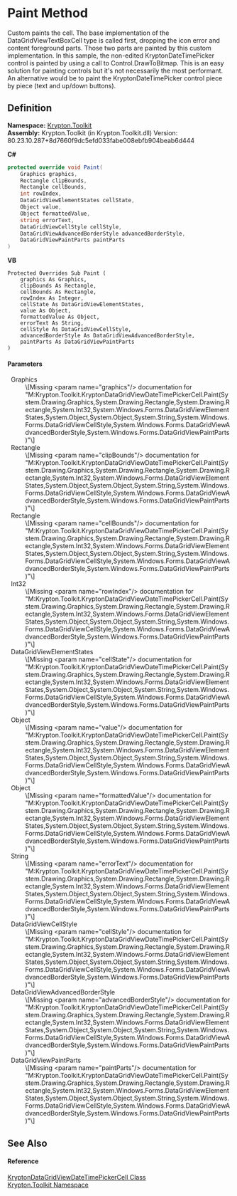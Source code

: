 # Paint Method


Custom paints the cell. The base implementation of the DataGridViewTextBoxCell type is called first, dropping the icon error and content foreground parts. Those two parts are painted by this custom implementation. In this sample, the non-edited KryptonDateTimePicker control is painted by using a call to Control.DrawToBitmap. This is an easy solution for painting controls but it's not necessarily the most performant. An alternative would be to paint the KryptonDateTimePicker control piece by piece (text and up/down buttons).



## Definition
**Namespace:** <a href="79d2eac2-21f4-54ff-7552-b20c33c30600.md">Krypton.Toolkit</a>  
**Assembly:** Krypton.Toolkit (in Krypton.Toolkit.dll) Version: 80.23.10.287+8d7660f9dc5efd033fabe008ebfb904beab6d444

**C#**
``` C#
protected override void Paint(
	Graphics graphics,
	Rectangle clipBounds,
	Rectangle cellBounds,
	int rowIndex,
	DataGridViewElementStates cellState,
	Object value,
	Object formattedValue,
	string errorText,
	DataGridViewCellStyle cellStyle,
	DataGridViewAdvancedBorderStyle advancedBorderStyle,
	DataGridViewPaintParts paintParts
)
```
**VB**
``` VB
Protected Overrides Sub Paint ( 
	graphics As Graphics,
	clipBounds As Rectangle,
	cellBounds As Rectangle,
	rowIndex As Integer,
	cellState As DataGridViewElementStates,
	value As Object,
	formattedValue As Object,
	errorText As String,
	cellStyle As DataGridViewCellStyle,
	advancedBorderStyle As DataGridViewAdvancedBorderStyle,
	paintParts As DataGridViewPaintParts
)
```



#### Parameters
<dl><dt>  Graphics</dt><dd>\[Missing &lt;param name="graphics"/&gt; documentation for "M:Krypton.Toolkit.KryptonDataGridViewDateTimePickerCell.Paint(System.Drawing.Graphics,System.Drawing.Rectangle,System.Drawing.Rectangle,System.Int32,System.Windows.Forms.DataGridViewElementStates,System.Object,System.Object,System.String,System.Windows.Forms.DataGridViewCellStyle,System.Windows.Forms.DataGridViewAdvancedBorderStyle,System.Windows.Forms.DataGridViewPaintParts)"\]</dd><dt>  Rectangle</dt><dd>\[Missing &lt;param name="clipBounds"/&gt; documentation for "M:Krypton.Toolkit.KryptonDataGridViewDateTimePickerCell.Paint(System.Drawing.Graphics,System.Drawing.Rectangle,System.Drawing.Rectangle,System.Int32,System.Windows.Forms.DataGridViewElementStates,System.Object,System.Object,System.String,System.Windows.Forms.DataGridViewCellStyle,System.Windows.Forms.DataGridViewAdvancedBorderStyle,System.Windows.Forms.DataGridViewPaintParts)"\]</dd><dt>  Rectangle</dt><dd>\[Missing &lt;param name="cellBounds"/&gt; documentation for "M:Krypton.Toolkit.KryptonDataGridViewDateTimePickerCell.Paint(System.Drawing.Graphics,System.Drawing.Rectangle,System.Drawing.Rectangle,System.Int32,System.Windows.Forms.DataGridViewElementStates,System.Object,System.Object,System.String,System.Windows.Forms.DataGridViewCellStyle,System.Windows.Forms.DataGridViewAdvancedBorderStyle,System.Windows.Forms.DataGridViewPaintParts)"\]</dd><dt>  Int32</dt><dd>\[Missing &lt;param name="rowIndex"/&gt; documentation for "M:Krypton.Toolkit.KryptonDataGridViewDateTimePickerCell.Paint(System.Drawing.Graphics,System.Drawing.Rectangle,System.Drawing.Rectangle,System.Int32,System.Windows.Forms.DataGridViewElementStates,System.Object,System.Object,System.String,System.Windows.Forms.DataGridViewCellStyle,System.Windows.Forms.DataGridViewAdvancedBorderStyle,System.Windows.Forms.DataGridViewPaintParts)"\]</dd><dt>  DataGridViewElementStates</dt><dd>\[Missing &lt;param name="cellState"/&gt; documentation for "M:Krypton.Toolkit.KryptonDataGridViewDateTimePickerCell.Paint(System.Drawing.Graphics,System.Drawing.Rectangle,System.Drawing.Rectangle,System.Int32,System.Windows.Forms.DataGridViewElementStates,System.Object,System.Object,System.String,System.Windows.Forms.DataGridViewCellStyle,System.Windows.Forms.DataGridViewAdvancedBorderStyle,System.Windows.Forms.DataGridViewPaintParts)"\]</dd><dt>  Object</dt><dd>\[Missing &lt;param name="value"/&gt; documentation for "M:Krypton.Toolkit.KryptonDataGridViewDateTimePickerCell.Paint(System.Drawing.Graphics,System.Drawing.Rectangle,System.Drawing.Rectangle,System.Int32,System.Windows.Forms.DataGridViewElementStates,System.Object,System.Object,System.String,System.Windows.Forms.DataGridViewCellStyle,System.Windows.Forms.DataGridViewAdvancedBorderStyle,System.Windows.Forms.DataGridViewPaintParts)"\]</dd><dt>  Object</dt><dd>\[Missing &lt;param name="formattedValue"/&gt; documentation for "M:Krypton.Toolkit.KryptonDataGridViewDateTimePickerCell.Paint(System.Drawing.Graphics,System.Drawing.Rectangle,System.Drawing.Rectangle,System.Int32,System.Windows.Forms.DataGridViewElementStates,System.Object,System.Object,System.String,System.Windows.Forms.DataGridViewCellStyle,System.Windows.Forms.DataGridViewAdvancedBorderStyle,System.Windows.Forms.DataGridViewPaintParts)"\]</dd><dt>  String</dt><dd>\[Missing &lt;param name="errorText"/&gt; documentation for "M:Krypton.Toolkit.KryptonDataGridViewDateTimePickerCell.Paint(System.Drawing.Graphics,System.Drawing.Rectangle,System.Drawing.Rectangle,System.Int32,System.Windows.Forms.DataGridViewElementStates,System.Object,System.Object,System.String,System.Windows.Forms.DataGridViewCellStyle,System.Windows.Forms.DataGridViewAdvancedBorderStyle,System.Windows.Forms.DataGridViewPaintParts)"\]</dd><dt>  DataGridViewCellStyle</dt><dd>\[Missing &lt;param name="cellStyle"/&gt; documentation for "M:Krypton.Toolkit.KryptonDataGridViewDateTimePickerCell.Paint(System.Drawing.Graphics,System.Drawing.Rectangle,System.Drawing.Rectangle,System.Int32,System.Windows.Forms.DataGridViewElementStates,System.Object,System.Object,System.String,System.Windows.Forms.DataGridViewCellStyle,System.Windows.Forms.DataGridViewAdvancedBorderStyle,System.Windows.Forms.DataGridViewPaintParts)"\]</dd><dt>  DataGridViewAdvancedBorderStyle</dt><dd>\[Missing &lt;param name="advancedBorderStyle"/&gt; documentation for "M:Krypton.Toolkit.KryptonDataGridViewDateTimePickerCell.Paint(System.Drawing.Graphics,System.Drawing.Rectangle,System.Drawing.Rectangle,System.Int32,System.Windows.Forms.DataGridViewElementStates,System.Object,System.Object,System.String,System.Windows.Forms.DataGridViewCellStyle,System.Windows.Forms.DataGridViewAdvancedBorderStyle,System.Windows.Forms.DataGridViewPaintParts)"\]</dd><dt>  DataGridViewPaintParts</dt><dd>\[Missing &lt;param name="paintParts"/&gt; documentation for "M:Krypton.Toolkit.KryptonDataGridViewDateTimePickerCell.Paint(System.Drawing.Graphics,System.Drawing.Rectangle,System.Drawing.Rectangle,System.Int32,System.Windows.Forms.DataGridViewElementStates,System.Object,System.Object,System.String,System.Windows.Forms.DataGridViewCellStyle,System.Windows.Forms.DataGridViewAdvancedBorderStyle,System.Windows.Forms.DataGridViewPaintParts)"\]</dd></dl>

## See Also


#### Reference
<a href="34112ab6-a50c-1ee4-c6eb-4a72b3b0542f.md">KryptonDataGridViewDateTimePickerCell Class</a>  
<a href="79d2eac2-21f4-54ff-7552-b20c33c30600.md">Krypton.Toolkit Namespace</a>  
